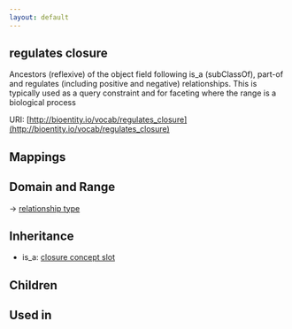 ```yaml
---
layout: default
---
```


## regulates closure


Ancestors (reflexive) of the object field following is_a (subClassOf), part-of and regulates (including positive and negative) relationships. This is typically used as a query constraint and for faceting where the range is a biological process

URI: [http://bioentity.io/vocab/regulates_closure](http://bioentity.io/vocab/regulates_closure)
## Mappings


## Domain and Range

 -> [relationship type](RelationshipType.html)

## Inheritance

 *  is_a: [closure concept slot](closure_concept_slot.html)

## Children


## Used in

